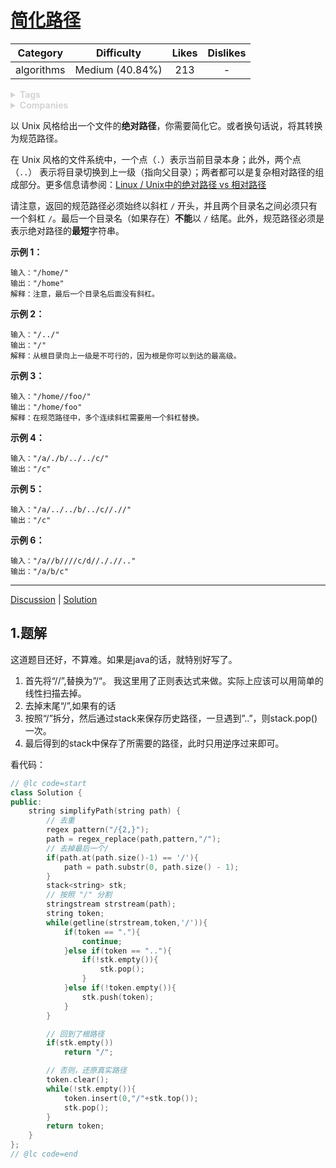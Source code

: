 # [简化路径](https://leetcode-cn.com/problems/simplify-path/description/)

|  Category  |   Difficulty    | Likes | Dislikes |
| :--------: | :-------------: | :---: | :------: |
| algorithms | Medium (40.84%) |  213  |    -     |

<details style="color: rgb(212, 212, 212); font-family: -apple-system, BlinkMacSystemFont, &quot;Segoe WPC&quot;, &quot;Segoe UI&quot;, system-ui, Ubuntu, &quot;Droid Sans&quot;, sans-serif, &quot;Microsoft Yahei UI&quot;; font-size: 14px; font-style: normal; font-variant-ligatures: normal; font-variant-caps: normal; font-weight: 400; letter-spacing: normal; orphans: 2; text-align: start; text-indent: 0px; text-transform: none; white-space: normal; widows: 2; word-spacing: 0px; -webkit-text-stroke-width: 0px; text-decoration-style: initial; text-decoration-color: initial;"><summary><strong>Tags</strong></summary></details>

<details style="color: rgb(212, 212, 212); font-family: -apple-system, BlinkMacSystemFont, &quot;Segoe WPC&quot;, &quot;Segoe UI&quot;, system-ui, Ubuntu, &quot;Droid Sans&quot;, sans-serif, &quot;Microsoft Yahei UI&quot;; font-size: 14px; font-style: normal; font-variant-ligatures: normal; font-variant-caps: normal; font-weight: 400; letter-spacing: normal; orphans: 2; text-align: start; text-indent: 0px; text-transform: none; white-space: normal; widows: 2; word-spacing: 0px; -webkit-text-stroke-width: 0px; text-decoration-style: initial; text-decoration-color: initial;"><summary><strong>Companies</strong></summary></details>

以 Unix 风格给出一个文件的**绝对路径**，你需要简化它。或者换句话说，将其转换为规范路径。

在 Unix 风格的文件系统中，一个点（`.`）表示当前目录本身；此外，两个点 （`..`） 表示将目录切换到上一级（指向父目录）；两者都可以是复杂相对路径的组成部分。更多信息请参阅：[Linux / Unix中的绝对路径 vs 相对路径](https://blog.csdn.net/u011327334/article/details/50355600)

请注意，返回的规范路径必须始终以斜杠 `/` 开头，并且两个目录名之间必须只有一个斜杠 `/`。最后一个目录名（如果存在）**不能**以 `/` 结尾。此外，规范路径必须是表示绝对路径的**最短**字符串。

**示例 1：**

```
输入："/home/"
输出："/home"
解释：注意，最后一个目录名后面没有斜杠。
```

**示例 2：**

```
输入："/../"
输出："/"
解释：从根目录向上一级是不可行的，因为根是你可以到达的最高级。
```

**示例 3：**

```
输入："/home//foo/"
输出："/home/foo"
解释：在规范路径中，多个连续斜杠需要用一个斜杠替换。
```

**示例 4：**

```
输入："/a/./b/../../c/"
输出："/c"
```

**示例 5：**

```
输入："/a/../../b/../c//.//"
输出："/c"
```

**示例 6：**

```
输入："/a//b////c/d//././/.."
输出："/a/b/c"
```

------

[Discussion](https://leetcode-cn.com/problems/simplify-path/comments/) | [Solution](https://leetcode-cn.com/problems/simplify-path/solution/)

## 1.题解

这道题目还好，不算难。如果是java的话，就特别好写了。

1. 首先将“//”,替换为”/“。 我这里用了正则表达式来做。实际上应该可以用简单的线性扫描去掉。
2. 去掉末尾“/”,如果有的话
3. 按照“/”拆分，然后通过stack来保存历史路径，一旦遇到”..”，则stack.pop()一次。
4. 最后得到的stack中保存了所需要的路径，此时只用逆序过来即可。

看代码：

```c++
// @lc code=start
class Solution {
public:
    string simplifyPath(string path) {
        // 去重
        regex pattern("/{2,}");
        path = regex_replace(path,pattern,"/");
        // 去掉最后一个/
        if(path.at(path.size()-1) == '/'){
            path = path.substr(0, path.size() - 1);
        }
        stack<string> stk;
        // 按照 "/" 分割
        stringstream strstream(path);
        string token;
        while(getline(strstream,token,'/')){
            if(token == "."){
                continue;
            }else if(token == ".."){
                if(!stk.empty()){
                    stk.pop();
                }
            }else if(!token.empty()){
                stk.push(token);
            }
        }

        // 回到了根路径
        if(stk.empty())
            return "/";

        // 否则，还原真实路径
        token.clear();
        while(!stk.empty()){
            token.insert(0,"/"+stk.top());
            stk.pop();
        }
        return token;
    }
};
// @lc code=end
```


